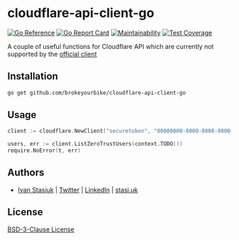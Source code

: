 # cloudflare-api-client-go

[![Go Reference](https://pkg.go.dev/badge/github.com/brokeyourbike/cloudflare-api-client-go.svg)](https://pkg.go.dev/github.com/brokeyourbike/cloudflare-api-client-go)
[![Go Report Card](https://goreportcard.com/badge/github.com/brokeyourbike/cloudflare-api-client-go)](https://goreportcard.com/report/github.com/brokeyourbike/cloudflare-api-client-go)
[![Maintainability](https://api.codeclimate.com/v1/badges/67ee4ef0f7416cbda159/maintainability)](https://codeclimate.com/github/brokeyourbike/cloudflare-api-client-go/maintainability)
[![Test Coverage](https://api.codeclimate.com/v1/badges/67ee4ef0f7416cbda159/test_coverage)](https://codeclimate.com/github/brokeyourbike/cloudflare-api-client-go/test_coverage)

A couple of useful functions for Cloudflare API which are currently not supported by the [official client](https://github.com/cloudflare/cloudflare-api-client-go)

## Installation

```bash
go get github.com/brokeyourbike/cloudflare-api-client-go
```

## Usage

```go
client := cloudflare.NewClient("securetoken", "00000000-0000-0000-0000-000000000000")

users, err := client.ListZeroTrustUsers(context.TODO())
require.NoError(t, err)
```

## Authors
- [Ivan Stasiuk](https://github.com/brokeyourbike) | [Twitter](https://twitter.com/brokeyourbike) | [LinkedIn](https://www.linkedin.com/in/brokeyourbike) | [stasi.uk](https://stasi.uk)

## License
[BSD-3-Clause License](https://github.com/brokeyourbike/cloudflare-api-client-go/blob/main/LICENSE)
